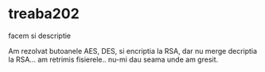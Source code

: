 # treaba202
facem si descriptie


Am rezolvat butoanele AES, DES, si encriptia la RSA, dar nu merge decriptia la RSA... am retrimis fisierele.. nu-mi dau seama unde am gresit.
